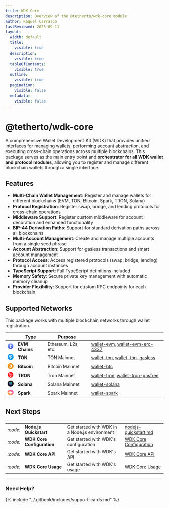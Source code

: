 ```yaml
---
title: WDK Core
description: Overview of the @tetherto/wdk-core module
author: Raquel Carrasco
lastReviewed: 2025-09-11
layout:
  width: default
  title:
    visible: true
  description:
    visible: true
  tableOfContents:
    visible: true
  outline:
    visible: true
  pagination:
    visible: false
  metadata:
    visible: false
---
```


# @tetherto/wdk-core

A comprehensive Wallet Development Kit (WDK) that provides unified interfaces for managing wallets, performing account abstraction, and executing cross-chain operations across multiple blockchains. This package serves as the main entry point and **orchestrator for all WDK wallet and protocol modules**, allowing you to register and manage different blockchain wallets through a single interface.

## Features

- **Multi-Chain Wallet Management**: Register and manage wallets for different blockchains (EVM, TON, Bitcoin, Spark, TRON, Solana)
- **Protocol Registration**: Register swap, bridge, and lending protocols for cross-chain operations
- **Middleware Support**: Register custom middleware for account decoration and enhanced functionality
- **BIP-44 Derivation Paths**: Support for standard derivation paths across all blockchains
- **Multi-Account Management**: Create and manage multiple accounts from a single seed phrase
- **Account Abstraction**: Support for gasless transactions and smart account management
- **Protocol Access**: Access registered protocols (swap, bridge, lending) through account instances
- **TypeScript Support**: Full TypeScript definitions included
- **Memory Safety**: Secure private key management with automatic memory cleanup
- **Provider Flexibility**: Support for custom RPC endpoints for each blockchain

## Supported Networks

This package works with multiple blockchain networks through wallet registration.

<table data-card-size="small" data-view="cards">
  <thead>
    <tr>
      <th></th>
      <th>Type</th>
      <th>Purpose</th>
      <th data-hidden data-card-target data-type="content-ref"></th>
    </tr>
  </thead>
  <tbody>
    <tr>
      <td><img src="../../assets/logos/ethereum-logo.png" alt="Ethereum logo" width="20" height="20" style="object-fit:contain;" /></td>
      <td><strong>EVM Chains</strong></td>
      <td>Ethereum, L2s, etc.</td>
      <td>
        <a href="../wallet-modules/wallet-evm/">wallet-evm</a>, 
        <a href="../wallet-modules/wallet-evm-erc-4337/">wallet-evm-erc-4337</a>
      </td>
    </tr>
    <tr>
      <td><img src="../../assets/logos/ton-logo.png" alt="Ton Logo" width="20" height="20" style="object-fit:contain;"  /></td>
      <td><strong>TON</strong></td>
      <td>TON Mainnet</td>
      <td>
        <a href="../wallet-modules/wallet-ton/">wallet-ton</a>, 
        <a href="../wallet-modules/wallet-ton-gasless/">wallet-ton-gasless</a>
      </td>
    </tr>
    <tr>
      <td><img src="../../assets/logos/bitcoin-logo.png" alt="Bitcoin Logo" width="20" height="20"  style="object-fit:contain;"  /></td>
      <td><strong>Bitcoin</strong></td>
      <td>Bitcoin Mainnet</td>
      <td>
        <a href="../wallet-modules/wallet-btc/">wallet-btc</a>      
      </td>
    </tr>
     <tr>
      <td><img src="../../assets/logos/tron-logo.png" alt="Tron Logo"  width="20" height="20" style="object-fit:contain;" /></td>
      <td><strong>TRON</strong></td>
      <td>Tron Mainnet</td>
      <td>
        <a href="../wallet-modules/wallet-tron/">wallet-tron</a>, 
        <a href="../wallet-modules/wallet-tron-gasfree/">wallet-tron-gasfree</a>
      </td>
    </tr>
     <tr>
      <td><img src="../../assets/logos/solana-logo.png" alt="Solana Logo" width="20" height="20"  style="object-fit:contain;" /></td>
      <td><strong>Solana</strong></td>
      <td>Solana Mainnet</td>
      <td>
        <a href="../wallet-modules/wallet-solana/">wallet-solana</a>      </td>
    </tr>
    </tr>
     <tr>
      <td><img src="../../assets/logos/spark-logo.png" alt="Spark Logo" width="20" height="20"  style="object-fit:contain;" /></td>
      <td><strong>Spark</strong></td>
      <td>Spark Mainnet</td>
      <td>
        <a href="../wallet-modules/wallet-spark/">wallet-spark</a>      
      </td>
    </tr>
  </tbody>
</table>

## Next Steps

<table data-card-size="large" data-view="cards">
	<thead>
		<tr>
			<th></th>
			<th></th>
			<th></th>
			<th data-hidden data-card-target data-type="content-ref"></th>
		</tr>
	</thead>
	<tbody>
		<tr>
			<td>
				<i class="fa-code">:code:</i>
			</td>
			<td>
				<strong>Node.js Quickstart</strong>
			</td>
			<td>Get started with WDK in a Node.js environment</td>
			<td>
				<a href="../start-building/nodejs-bare-quickstart.md">nodejs-quickstart.md</a>
			</td>
		</tr>
        <tr>
			<td>
				<i class="fa-code">:code:</i>
			</td>
			<td>
				<strong>WDK Core Configuration</strong>
			</td>
			<td>Get started with WDK's configuration</td>
			<td>
				<a href="./configuration.md">WDK Core Configuration</a>
			</td>
		</tr>
        <tr>
			<td>
				<i class="fa-code">:code:</i>
			</td>
			<td>
				<strong>WDK Core API</strong>
			</td>
			<td>Get started with WDK's API</td>
			<td>
				<a href="./api-reference.md">WDK Core API</a>
			</td>
		</tr>
        <tr>
			<td>
				<i class="fa-code">:code:</i>
			</td>
			<td>
				<strong>WDK Core Usage</strong>
			</td>
			<td>Get started with WDK's usage</td>
			<td>
				<a href="./usage.md">WDK Core Usage</a>
			</td>
		</tr>
	</tbody>
</table>

***

### Need Help?

{% include "../.gitbook/includes/support-cards.md" %}
